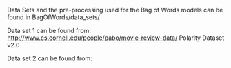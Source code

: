 Data Sets and the pre-processing used for the Bag of Words models can be found in BagOfWords/data_sets/

Data set 1 can be found from: http://www.cs.cornell.edu/people/pabo/movie-review-data/
Polarity Dataset v2.0


Data set 2 can be found from: 
